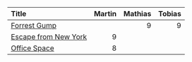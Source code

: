| Title                                              | Martin | Mathias | Tobias |
|:---------------------------------------------------|-------:|--------:|-------:|
| [Forrest Gump](https://github.com/gausby/canon/issues/2) |        |       9 |      9 |
| [Escape from New York](https://github.com/gausby/canon/issues/8) |      9  |        |       |
| [Office Space](https://github.com/gausby/canon/issues/7) |      8  |        |       |
